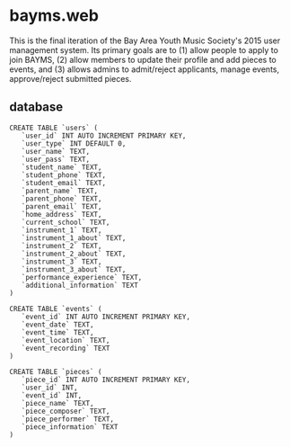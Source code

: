 # bayms.web
This is the final iteration of the Bay Area Youth Music Society's 2015 user
management system. Its primary goals are to (1) allow people to apply to join
BAYMS, (2) allow members to update their profile and add pieces to events, and
(3) allows admins to admit/reject applicants, manage events, approve/reject
submitted pieces.

## database
```
CREATE TABLE `users` (
   `user_id` INT AUTO INCREMENT PRIMARY KEY,
   `user_type` INT DEFAULT 0,
   `user_name` TEXT,
   `user_pass` TEXT,
   `student_name` TEXT,
   `student_phone` TEXT,
   `student_email` TEXT,
   `parent_name` TEXT,
   `parent_phone` TEXT,
   `parent_email` TEXT,
   `home_address` TEXT,
   `current_school` TEXT,
   `instrument_1` TEXT,
   `instrument_1_about` TEXT,
   `instrument_2` TEXT,
   `instrument_2_about` TEXT,
   `instrument_3` TEXT,
   `instrument_3_about` TEXT,
   `performance_experience` TEXT,
   `additional_information` TEXT
)
```

```
CREATE TABLE `events` (
   `event_id` INT AUTO INCREMENT PRIMARY KEY,
   `event_date` TEXT,
   `event_time` TEXT,
   `event_location` TEXT,
   `event_recording` TEXT
)
```

```
CREATE TABLE `pieces` (
   `piece_id` INT AUTO INCREMENT PRIMARY KEY,
   `user_id` INT,
   `event_id` INT,
   `piece_name` TEXT,
   `piece_composer` TEXT,
   `piece_performer` TEXT,
   `piece_information` TEXT
)
```
